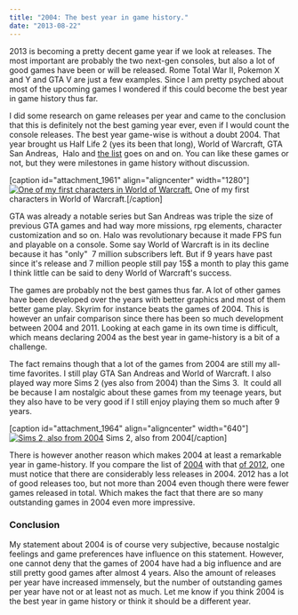 ```yaml
---
title: "2004: The best year in game history."
date: "2013-08-22"
---
```


2013 is becoming a pretty decent game year if we look at releases. The most important are probably the two next-gen consoles, but also a lot of good games have been or will be released. Rome Total War II, Pokemon X and Y and GTA V are just a few examples. Since I am pretty psyched about most of the upcoming games I wondered if this could become the best year in game history thus far.

I did some research on game releases per year and came to the conclusion that this is definitely not the best gaming year ever, even if I would count the console releases. The best year game-wise is without a doubt 2004. That year brought us Half Life 2 (yes its been that long), World of Warcraft, GTA San Andreas,  Halo and [the list](http://en.wikipedia.org/wiki/2004_in_video_gaming) goes on and on. You can like these games or not, but they were milestones in game history without discussion.

\[caption id="attachment\_1961" align="aligncenter" width="1280"\][![One of my first characters in World of Warcraft.](images/First-Character-WoW.jpg)](http://www.legenddiaries.com/wp-content/uploads/2013/08/First-Character-WoW.jpg) One of my first characters in World of Warcraft.\[/caption\]

GTA was already a notable series but San Andreas was triple the size of previous GTA games and had way more missions, rpg elements, character customization and so on. Halo was revolutionary because it made FPS fun and playable on a console. Some say World of Warcraft is in its decline because it has "only"  7 million subscribers left. But if 9 years have past since it's release and 7 million people still pay 15$ a month to play this game I think little can be said to deny World of Warcraft's success.

The games are probably not the best games thus far. A lot of other games have been developed over the years with better graphics and most of them better game play. Skyrim for instance beats the games of 2004. This is however an unfair comparison since there has been so much development between 2004 and 2011. Looking at each game in its own time is difficult, which means declaring 2004 as the best year in game-history is a bit of a challenge.

The fact remains though that a lot of the games from 2004 are still my all-time favorites. I still play GTA San Andreas and World of Warcraft. I also played way more Sims 2 (yes also from 2004) than the Sims 3.  It could all be because I am nostalgic about these games from my teenage years, but they also have to be very good if I still enjoy playing them so much after 9 years.

\[caption id="attachment\_1964" align="aligncenter" width="640"\][![Sims 2, also from 2004](images/Sims-2-Blondy-Dreads.jpg)](http://www.legenddiaries.com/wp-content/uploads/2013/08/Sims-2-Blondy-Dreads.jpg) Sims 2, also from 2004\[/caption\]

There is however another reason which makes 2004 at least a remarkable year in game-history. If you compare the list of [2004](http://en.wikipedia.org/wiki/2004_in_video_gaming) with that [of 2012](http://en.wikipedia.org/wiki/2012_in_video_gaming), one must notice that there are considerably less releases in 2004. 2012 has a lot of good releases too, but not more than 2004 even though there were fewer games released in total. Which makes the fact that there are so many outstanding games in 2004 even more impressive.

### **Conclusion**

My statement about 2004 is of course very subjective, because nostalgic feelings and game preferences have influence on this statement. However, one cannot deny that the games of 2004 have had a big influence and are still pretty good games after almost 4 years. Also the amount of releases per year have increased immensely, but the number of outstanding games per year have not or at least not as much. Let me know if you think 2004 is the best year in game history or think it should be a different year.

